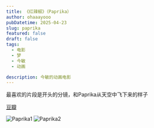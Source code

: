 ```yaml
---
title: 《红辣椒》（Paprika）
author: ohaaayooo
pubDatetime: 2025-04-23
slug: paprika
featured: false
draft: false
tags:
  - 电影
  - 梦
  - 今敏
  - 动画

description: 今敏的动画电影
---
```

最喜欢的片段是开头的分镜，和Paprika从天空中飞下来的样子

[豆瓣](https://movie.douban.com/subject/1865703/)


![Paprika1](/assets/paprika1.png)
![Paprika2](/assets/paprika2.png)
